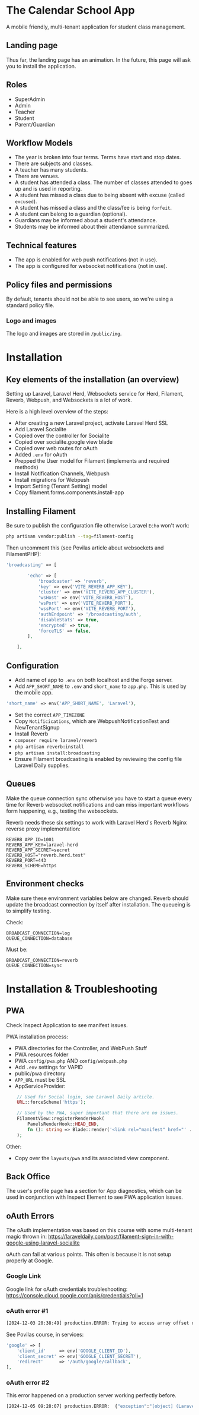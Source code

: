 # The Calendar School App

A mobile friendly, multi-tenant application for student class management.

## Landing page

Thus far, the landing page has an animation.
In the future, this page will ask you to install the application.

## Roles

- SuperAdmin
- Admin
- Teacher
- Student
- Parent/Guardian

## Workflow Models

- The year is broken into four terms. Terms have start and stop dates.
- There are subjects and classes.
- A teacher has many students.
- There are venues.
- A student has attended a class. The number of classes attended to goes up and is used in reporting.
- A student has missed a class due to being absent with excuse (called `excused`).
- A student has missed a class and the class/fee is being `forfeit`.
- A student can belong to a guardian (optional).
- Guardians may be informed about a student's attendance.
- Students may be informed about their attendance summarized.

## Technical features

- The app is enabled for web push notifications (not in use).
- The app is configured for websocket notifications (not in use).

## Policy files and permissions

By default, tenants should not be able to see users, so we're using a standard policy file.

### Logo and images

The logo and images are stored in `/public/img`.

# Installation

## Key elements of the installation (an overview)

Setting up Laravel, Laravel Herd, Websockets service for Herd, 
Filament, Reverb, Webpush, and Websockets is a lot of work.

Here is a high level overview of the steps:

- After creating a new Laravel project, activate Laravel Herd SSL
- Add Laravel Socialite
- Copied over the controller for Socialite
- Copied over socialite.google view blade
- Copied over web routes for oAuth
- Added `.env` for oAuth
- Prepped the User model for Filament (implements and required methods)
- Install Notification Channels, Webpush
- Install migrations for Webpush
- Import Setting (Tenant Setting) model
- Copy filament.forms.components.install-app

## Installing Filament

Be sure to publish the configuration file otherwise Laravel `Echo` won't work:

```bash
php artisan vendor:publish --tag=filament-config
```

Then uncomment this (see Povilas article about websockets and FilamentPHP):

```php
'broadcasting' => [

        'echo' => [
            'broadcaster' => 'reverb',
            'key' => env('VITE_REVERB_APP_KEY'),
            'cluster' => env('VITE_REVERB_APP_CLUSTER'),
            'wsHost' => env('VITE_REVERB_HOST'),
            'wsPort' => env('VITE_REVERB_PORT'),
            'wssPort' => env('VITE_REVERB_PORT'),
            'authEndpoint' => '/broadcasting/auth',
            'disableStats' => true,
            'encrypted' => true,
            'forceTLS' => false,
        ],

    ],
```

## Configuration

- Add name of app to `.env` on both localhost and the Forge server.
- Add `APP_SHORT_NAME` to `.env` and `short_name` to `app.php`. This is used by the mobile app.

```php
'short_name' => env('APP_SHORT_NAME', 'Laravel'),
```

- Set the correct `APP_TIMEZONE`
- Copy `Notificications`, which are WebpushNotificationTest and NewTenantSignup
- Install Reverb
- `composer require laravel/reverb`
- `php artisan reverb:install`
- `php artisan install:broadcasting`
- Ensure Filament broadcasting is enabled by reviewing the config file Laravel Daily supplies.

## Queues

Make the queue connection sync otherwise you have to
start a queue every time for Reverb websocket notifications
and can miss important workflows form happening, e.g., testing the websockets.

Reverb needs these six settings to work with Laravel Herd's Reverb Nginx reverse proxy implementation:

```dotenv
REVERB_APP_ID=1001
REVERB_APP_KEY=laravel-herd
REVERB_APP_SECRET=secret
REVERB_HOST="reverb.herd.test"
REVERB_PORT=443
REVERB_SCHEME=https
```

## Environment checks

Make sure these environment variables below are changed.
Reverb should update the broadcast connection by itself after installation.
The queueing is to simplify testing.

Check:

```dotenv
BROADCAST_CONNECTION=log
QUEUE_CONNECTION=database
```

Must be:

```dotenv
BROADCAST_CONNECTION=reverb
QUEUE_CONNECTION=sync
```

# Installation & Troubleshooting

## PWA

Check Inspect Application to see manifest issues.

PWA installation process:

- PWA directories for the Controller, and WebPush Stuff
- PWA resources folder
- PWA `config/pwa.php` AND `config/webpush.php`
- Add `.env` settings for VAPID
- public/pwa directory
- `APP_URL` must be SSL
- AppServiceProvider:

```php
    // Used for Social login, see Laravel Daily article.
    URL::forceScheme('https');

    // Used by the PWA, super important that there are no issues.
    FilamentView::registerRenderHook(
        PanelsRenderHook::HEAD_END,
        fn (): string => Blade::render('<link rel="manifest" href="' . config('app.url') . '/manifest.json">'),
    );
```

Other:

- Copy over the `layouts/pwa` and its associated view component.

## Back Office

The user's profile page has a section for App diagnostics,
which can be used in conjunction with Inspect Element to see 
PWA application issues.

## oAuth Errors

The oAuth implementation was based on this course with some multi-tenant magic thrown in:
https://laraveldaily.com/post/filament-sign-in-with-google-using-laravel-socialite

oAuth can fail at various points. This often is because it is not setup properly at Google.

### Google Link

Google link for oAuth credentials troubleshooting:
https://console.cloud.google.com/apis/credentials?pli=1

### oAuth error #1

```bash
[2024-12-03 20:38:49] production.ERROR: Trying to access array offset on null {"exception":"[object] (ErrorException(code: 0): Trying to access array offset on null at /home/forge/example.com/vendor/laravel/socialite/src/SocialiteManager.php:227)
```

See Povilas course, in services:

```php
'google' => [
    'client_id'     => env('GOOGLE_CLIENT_ID'),
    'client_secret' => env('GOOGLE_CLIENT_SECRET'),
    'redirect'      => '/auth/google/callback',
],
```

### oAuth error #2

This error happened on a production server working perfectly before.

```bash
[2024-12-05 09:28:07] production.ERROR:  {"exception":"[object] (Laravel\\Socialite\\Two\\InvalidStateException(code: 0):  at /home/forge/example.com/vendor/laravel/socialite/src/Two/AbstractProvider.php:237)
```
